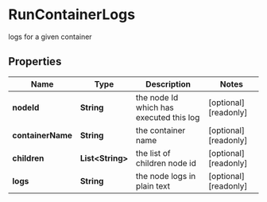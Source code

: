 

# RunContainerLogs

logs for a given container

## Properties

| Name | Type | Description | Notes |
|------------ | ------------- | ------------- | -------------|
|**nodeId** | **String** | the node Id which has executed this log |  [optional] [readonly] |
|**containerName** | **String** | the container name |  [optional] [readonly] |
|**children** | **List&lt;String&gt;** | the list of children node id |  [optional] [readonly] |
|**logs** | **String** | the node logs in plain text |  [optional] [readonly] |



